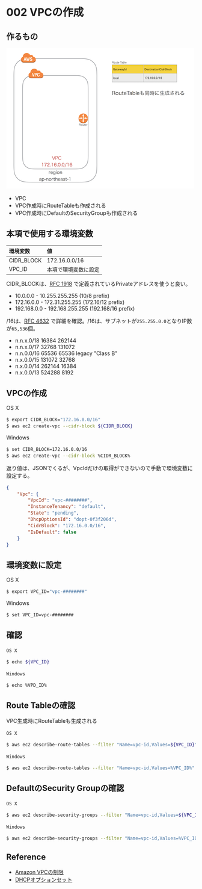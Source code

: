 # 002 VPCの作成

## 作るもの

![](/img/vpc/vpc002.png)

* VPC
* VPC作成時にRouteTableも作成される
* VPC作成時にDefaultのSecurityGroupも作成される

## 本項で使用する環境変数

|環境変数|値|
|:--|:--|
|CIDR_BLOCK|172.16.0.0/16|
|VPC_ID|本項で環境変数に設定|


CIDR_BLOCKは、[RFC 1918](http://www.faqs.org/rfcs/rfc1918.html) で定義されているPrivateアドレスを使うと良い。

* 10.0.0.0        -   10.255.255.255  (10/8 prefix)
* 172.16.0.0      -   172.31.255.255  (172.16/12 prefix)
* 192.168.0.0     -   192.168.255.255 (192.168/16 prefix)

/16は、[RFC 4632](https://tools.ietf.org/html/rfc4632) で詳細を確認。/16は、サブネットが`255.255.0.0`となりIP数が`65,536`個。

* n.n.x.0/18           16384         262144
* n.n.x.0/17           32768         131072
* n.n.0.0/16           65536          65536    legacy "Class B"
* n.x.0.0/15          131072          32768
* n.x.0.0/14          262144          16384
* n.x.0.0/13          524288           8192


## VPCの作成

OS X
```bash
$ export CIDR_BLOCK="172.16.0.0/16"
$ aws ec2 create-vpc --cidr-block ${CIDR_BLOCK} 
```

Windows
```bash
$ set CIDR_BLOCK=172.16.0.0/16
$ aws ec2 create-vpc --cidr-block %CIDR_BLOCK%
```

返り値は、JSONでくるが、VpcIdだけの取得ができないので手動で環境変数に設定する。

```json
{
    "Vpc": {
        "VpcId": "vpc-########", 
        "InstanceTenancy": "default", 
        "State": "pending", 
        "DhcpOptionsId": "dopt-0f3f206d", 
        "CidrBlock": "172.16.0.0/16", 
        "IsDefault": false
    }
}
```

## 環境変数に設定

OS X

```bash
$ export VPC_ID="vpc-########"
```

Windows

```bash
$ set VPC_ID=vpc-########
```

## 確認

`OS X`

```bash
$ echo ${VPC_ID}
```

`Windows`

```bash
$ echo %VPD_ID%
```

## Route Tableの確認

VPC生成時にRouteTableも生成される

`OS X`

```bash
$ aws ec2 describe-route-tables --filter "Name=vpc-id,Values=${VPC_ID}"
```

`Windows`

```bash
$ aws ec2 describe-route-tables --filter "Name=vpc-id,Values=%VPC_ID%"
```

## DefaultのSecurity Groupの確認

`OS X`

```bash
$ aws ec2 describe-security-groups --filter "Name=vpc-id,Values=${VPC_ID}"
````

`Windows`

```bash
$ aws ec2 describe-security-groups --filter "Name=vpc-id,Values=%VPC_ID%"
```

## Reference

* [Amazon VPCの制限](http://docs.aws.amazon.com/ja_jp/AmazonVPC/latest/UserGuide/VPC_Appendix_Limits.html)
* [DHCPオプションセット](http://docs.aws.amazon.com/ja_jp/AmazonVPC/latest/UserGuide/VPC_DHCP_Options.html#AmazonDNS)
